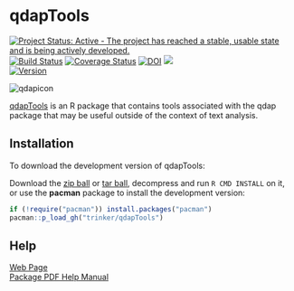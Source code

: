 # qdapTools



[![Project Status: Active - The project has reached a stable, usable state and is being actively developed.](http://www.repostatus.org/badges/0.1.0/active.svg)](http://www.repostatus.org/#active)
[![Build Status](https://travis-ci.org/trinker/qdapTools.svg?branch=master)](https://travis-ci.org/trinker/qdapTools) 
[![Coverage Status](https://coveralls.io/repos/trinker/qdapTools/badge.svg)](https://coveralls.io/r/trinker/qdapTools)
[![DOI](https://zenodo.org/badge/5398/trinker/qdapTools.svg)](http://dx.doi.org/10.5281/zenodo.11117)
[![](http://cranlogs.r-pkg.org/badges/qdapTools)](http://cran.rstudio.com/web/packages/qdapTools/index.html)  
<a href="https://img.shields.io/badge/Version-1.3.1-orange.svg"><img src="https://img.shields.io/badge/Version-1.3.1-orange.svg" alt="Version"/></a></p>

![qdapicon](https://dl.dropbox.com/u/61803503/qdapicon.png)   

[qdapTools](http://trinker.github.com/qdapTools_dev) is an R package that contains tools associated with the qdap package that may be useful outside of the context of text analysis.

## Installation

To download the development version of qdapTools:

Download the [zip ball](https://github.com/trinker/qdapTools/zipball/master) or [tar ball](https://github.com/trinker/qdapTools/tarball/master), decompress and run `R CMD INSTALL` on it, or use the **pacman** package to install the development version:

```r
if (!require("pacman")) install.packages("pacman")
pacman::p_load_gh("trinker/qdapTools")
```

## Help
[Web Page](http://trinker.github.com/qdapTools/)    
[Package PDF Help Manual](https://dl.dropboxusercontent.com/u/61803503/qdapTools.pdf) 


